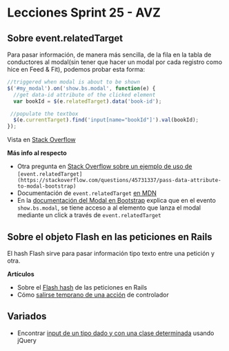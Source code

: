 # Lecciones Sprint 25 - AVZ

## Sobre event.relatedTarget

Para pasar información, de manera más sencilla, de la fila en la tabla de conductores al modal(sin tener que hacer un modal por cada registro como hice en Feed & Fit), podemos probar esta forma:

```javascript
//triggered when modal is about to be shown
$('#my_modal').on('show.bs.modal', function(e) {
  //get data-id attribute of the clicked element
  var bookId = $(e.relatedTarget).data('book-id');

 //populate the textbox
  $(e.currentTarget).find('input[name="bookId"]').val(bookId);
});
```

Vista en [Stack Overflow](https://stackoverflow.com/a/25060114/1407371)

**Más info al respecto**

- Otra pregunta en [Stack Overflow sobre un ejemplo de uso de](https://stackoverflow.com/questions/45731337/pass-data-attribute-to-modal-bootstrap) `[event.relatedTarget](https://stackoverflow.com/questions/45731337/pass-data-attribute-to-modal-bootstrap)`
- Documentación de `event.relatedTarget` [en MDN](https://developer.mozilla.org/en-US/docs/Web/API/MouseEvent/relatedTarget)
- En la [documentación del Modal en Bootstrap](https://getbootstrap.com/docs/4.3/components/modal/#events) explica que en el evento `show.bs.modal`, se tiene acceso a al elemento que lanza el modal mediante un click a través de `event.relatedTarget`

## Sobre el objeto Flash en las peticiones en Rails

El hash Flash sirve para pasar información tipo texto entre una petición y otra.

**Artículos**
- Sobre el [Flash hash](http://stevenleiva.com/flash-messages-in-rails) de las peticiones en Rails
- Cómo [salirse temprano de una acción](https://blog.arkency.com/2014/07/4-ways-to-early-return-from-a-rails-controller/) de controlador


## Variados
- Encontrar [input de un tipo dado y con una clase determinada](https://stackoverflow.com/questions/1065925/jquery-selecting-by-class-and-input-type) usando jQuery

